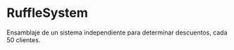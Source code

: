# RuffleSystem
Ensamblaje de un sistema independiente para determinar descuentos, cada 50 clientes.
